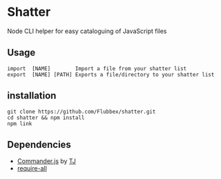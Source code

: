 # Shatter
Node CLI helper for easy cataloguing of JavaScript files

## Usage
```
import  [NAME]        Import a file from your shatter list 
export  [NAME] [PATH] Exports a file/directory to your shatter list
```
## installation
```
git clone https://github.com/Flubbex/shatter.git
cd shatter && npm install 
npm link
```

## Dependencies 
- [Commander.js](https://github.com/tj/commander.js/) by [TJ](https://github.com/tj)
- [require-all](https://www.npmjs.com/package/require-all) 
